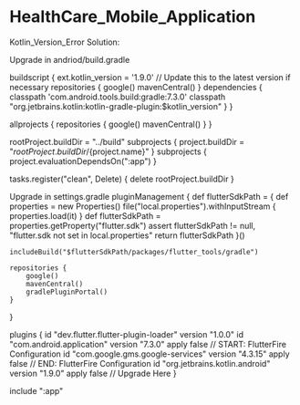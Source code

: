 # HealthCare_Mobile_Application

Kotlin_Version_Error Solution:

Upgrade in andriod/build.gradle

buildscript {
    ext.kotlin_version = '1.9.0'  // Update this to the latest version if necessary
    repositories {
        google()
        mavenCentral()
    }
    dependencies {
        classpath 'com.android.tools.build:gradle:7.3.0'
        classpath "org.jetbrains.kotlin:kotlin-gradle-plugin:$kotlin_version"
    }
}

allprojects {
    repositories {
        google()
        mavenCentral()
    }
}

rootProject.buildDir = "../build"
subprojects {
    project.buildDir = "${rootProject.buildDir}/${project.name}"
}
subprojects {
    project.evaluationDependsOn(":app")
}

tasks.register("clean", Delete) {
    delete rootProject.buildDir
}




Upgrade in settings.gradle
pluginManagement {
    def flutterSdkPath = {
        def properties = new Properties()
        file("local.properties").withInputStream { properties.load(it) }
        def flutterSdkPath = properties.getProperty("flutter.sdk")
        assert flutterSdkPath != null, "flutter.sdk not set in local.properties"
        return flutterSdkPath
    }()

    includeBuild("$flutterSdkPath/packages/flutter_tools/gradle")

    repositories {
        google()
        mavenCentral()
        gradlePluginPortal()
    }
}

plugins {
    id "dev.flutter.flutter-plugin-loader" version "1.0.0"
    id "com.android.application" version "7.3.0" apply false
    // START: FlutterFire Configuration
    id "com.google.gms.google-services" version "4.3.15" apply false
    // END: FlutterFire Configuration
    id "org.jetbrains.kotlin.android" version "1.9.0" apply false  // Upgrade Here
}

include ":app"
